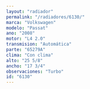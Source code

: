 ```yaml
---
layout: "radiador"
permalink: "/radiadores/6130/"
marca: "Volkswagen"
modelo: "Passat"
ano: "2008"
motor: "L4 2.0"
transmision: "Automática"
parte: "65279A"
clima: "Con clima"
alto: "25 5/8"
ancho: "17 3/4"
observaciones: "Turbo"
id: "6130"
---
```


